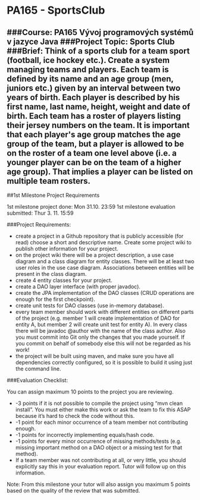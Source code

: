 # PA165 - SportsClub

###Course: 
PA165 Vývoj programových systémů v jazyce Java
###Project Topic: 
Sports Club
###Brief:
Think of a sports club for a team sport (football, ice hockey etc.). 
Create a system managing teams and players. Each team is defined by its 
name and an age group (men, juniors etc.) given by an interval between 
two years of birth. Each player is described by his first name, last name, 
height, weight and date of birth. Each team has a roster of players listing 
their jersey numbers on the team. It is important that each player's age 
group matches the age group of the team, but a player is allowed to be on 
the roster of a team one level above (i.e. a younger player can be on the 
team of a higher age group). That implies a player can be listed on multiple 
team rosters.
--------------------------------
##1st Milestone Project Requirements

1st milestone project done: Mon 31.10. 23:59
1st milestone evaluation submitted: Thur 3. 11. 15:59

###Project Requirements:

- create a project in a Github repository that is publicly accessible (for read) choose a short and descriptive name. Create some project wiki to publish other information for your project.
- on the project wiki there will be a project description, a use case diagram and a class diagram for entity classes. There will be at least two user roles in the use case diagram. Associations between entities will be present in the class diagram.
- create 4 entity classes for your project.
- create a DAO layer interface (with proper javadoc).
- create the JPA implementation of the DAO classes (CRUD operations are enough for the first checkpoint).
- create unit tests for DAO classes (use in-memory database).
- every team member should work with different entities on different parts of the project (e.g. member 1 will create implementation of DAO for entity A, but member 2 will create unit test for entity A). In every class there will  be javadoc @author with the name of the class author. Also you must commit into Git only the changes that you made yourself. If you commit on behalf of somebody else this will not be regarded as his work!
- the project will be built using maven, and make sure you have all dependencies correctly configured, so it is possible to build it using just the command line.

###Evaluation Checklist:

You can assign maximum 10 points to the project you are reviewing.
* -3 points if it is not possible to compile the project using “mvn clean install”. You must either make this work or ask the team to fix this ASAP because it’s hard to check the code without this.
* -1 point for each minor occurrence of a team member not contributing enough.
* -1 points for incorrectly implementing equals/hash code.
* -1 points for every minor occurrence of missing methods/tests (e.g. missing important method on a DAO object or a missing test for that method).
* If a team member was not contributing at all, or very little, you should explicitly say this in your evaluation report. Tutor will follow up on this information.

Note: 
From this milestone your tutor will also assign you maximum 5 points based on the quality of the review that was submitted.

